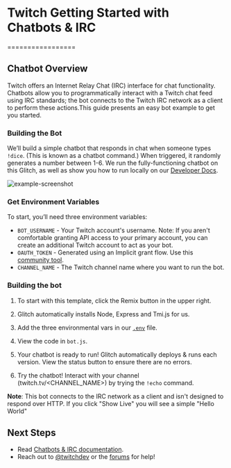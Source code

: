 # Twitch Getting Started with Chatbots & IRC
=================

## Chatbot Overview

Twitch offers an Internet Relay Chat (IRC) interface for chat functionality. Chatbots allow you to programmatically interact with a Twitch chat feed using IRC standards; the bot connects to the Twitch IRC network as a client to perform these actions.This guide presents an easy bot example to get you started.

### Building the Bot

We’ll build a simple chatbot that responds in chat when someone types `!dice`. (This is known as a chatbot command.) When triggered, it randomly generates a number between 1-6. We run the fully-functioning chatbot on this Glitch,  as well as show you how to run locally on our [Developer Docs](https://dev.twitch.tv/docs/irc/).

![example-screenshot](https://cdn.glitch.com/1e2f7667-2601-49f0-af69-ba4f114185fe%2Fchatbots-1.png?1545680331607)



### Get Environment Variables

To start, you’ll need three environment variables:

* `BOT_USERNAME` - Your Twitch account's username. Note: If you aren't comfortable granting API access to your primary account, you can create an additional Twitch account to act as your bot.
* `OAUTH_TOKEN` - Generated using an Implicit grant flow. Use this [community tool](https://twitchapps.com/tmi/).
* `CHANNEL_NAME` - The Twitch channel name where you want to run the bot.  

### Building the bot


1. To start with this template, click the Remix button in the upper right. 

2. Glitch automatically installs Node, Express and Tmi.js for us.

3. Add the three environmental vars in our [`.env`](https://glitch.com/edit/#!/twitch-chatbot?path=.env:1:0) file.

4. View the code in `bot.js`. 

5. Your chatbot is ready to run! Glitch automatically deploys & runs each version. View the status button to ensure there are no errors. 

6. Try the chatbot! Interact with your channel (twitch.tv/<CHANNEL_NAME>) by trying  the `!echo` command. 

**Note**: This bot connects to the IRC network as a client and isn't designed to respond over HTTP. If you click "Show Live" you will see a simple "Hello World"


## Next Steps

* Read [Chatbots & IRC documentation](https://dev.twitch.tv/docs/irc/guide/).
* Reach out to [@twitchdev](https://twitter.com/twitchdev) or the [forums](https://discuss.dev.twitch.tv/) for help!



